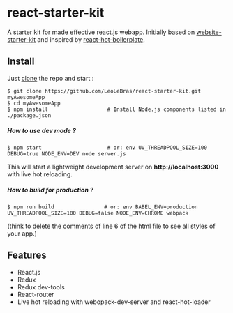 # react-starter-kit
A starter kit for made effective react.js webapp. Initially based on
[website-starter-kit](https://github.com/LeoLeBras/website-starter-kit.git) and
inspired by [react-hot-boilerplate](https://github.com/gaearon/react-hot-boilerplate.git).

## Install

Just [clone](github-windows://openRepo/https://github.com/LeoLeBras/react-starter-kit.git) the repo
and start :

```shell
$ git clone https://github.com/LeoLeBras/react-starter-kit.git myAwesomeApp
$ cd myAwesomeApp
$ npm install                   # Install Node.js components listed in ./package.json
```

##### How to use dev mode ?

```shell
$ npm start                     # or: env UV_THREADPOOL_SIZE=100 DEBUG=true NODE_ENV=DEV node server.js
```

This will start a lightweight development server on **http://localhost:3000** with live hot reloading.

##### How to build for production ?

```shell
$ npm run build                # or: env BABEL_ENV=production UV_THREADPOOL_SIZE=100 DEBUG=false NODE_ENV=CHROME webpack
```
(think to delete the comments of line 6 of the html file to see all styles of your app.)

## Features
* React.js
* Redux
* Redux dev-tools
* React-router
* Live hot reloading with webopack-dev-server and react-hot-loader
